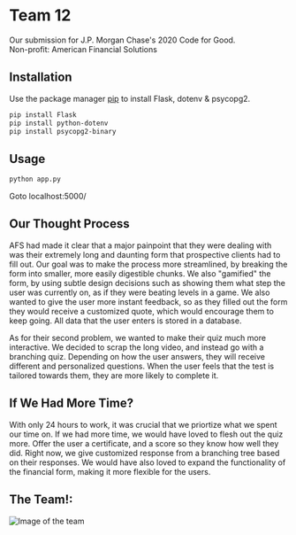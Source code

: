 # Team 12

Our submission for J.P. Morgan Chase's 2020 Code for Good.  
Non-profit: American Financial Solutions

## Installation

Use the package manager [pip](https://pip.pypa.io/en/stable/) to install Flask, dotenv & psycopg2.

```bash
pip install Flask
pip install python-dotenv
pip install psycopg2-binary
```

## Usage

```python
python app.py
```

Goto localhost:5000/

## Our Thought Process

 AFS had made it clear that a major painpoint that they were dealing with was their extremely long and daunting form that prospective clients had to fill out. Our goal was to make the process more streamlined, by breaking the form into smaller, more easily digestible chunks. We also "gamified" the form, by using subtle design decisions such as showing them what step the user was currently on, as if they were beating levels in a game. We also wanted to give the user more instant feedback, so as they filled out the form they would receive a customized quote, which would encourage them to keep going. All data that the user enters is stored in a database.

 As for their second problem, we wanted to make their quiz much more interactive. We decided to scrap the long video, and instead go with a branching quiz. Depending on how the user answers, they will receive different and personalized questions. When the user feels that the test is tailored towards them, they are more likely to complete it.

## If We Had More Time?

With only 24 hours to work, it was crucial that we priortize what we spent our time on. If we had more time, we would have loved to flesh out the quiz more. Offer the user a certificate, and a score so they know how well they did. Right now, we give customized response from a branching tree based on their responses. We would have also loved to expand the functionality of the financial form, making it more flexible for the users.

 ## The Team!:

![Image of the team](https://i.ibb.co/HpNK8F4/Code-For-Good.jpg)